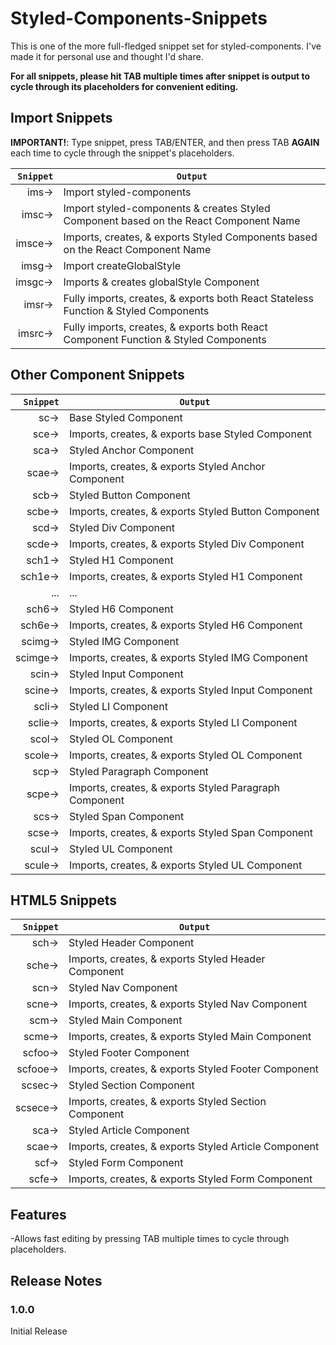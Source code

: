 # Styled-Components-Snippets

This is one of the more full-fledged snippet set for styled-components. I've made it for personal use and thought I'd share.

**For all snippets, please hit TAB multiple times after snippet is output to cycle through its placeholders for convenient editing.**

## Import Snippets

**IMPORTANT!**: Type snippet, press TAB/ENTER, and then press TAB **AGAIN** each time to cycle through the snippet's placeholders.

| `Snippet` | `Output`                                                                              |
| --------: | ------------------------------------------------------------------------------------- |
|      ims→ | Import styled-components                                                              |
|     imsc→ | Import styled-components & creates Styled Component based on the React Component Name |
|    imsce→ | Imports, creates, & exports Styled Components based on the React Component Name       |
|     imsg→ | Import createGlobalStyle                                                              |
|    imsgc→ | Imports & creates globalStyle Component                                               |
|     imsr→ | Fully imports, creates, & exports both React Stateless Function & Styled Components   |
|    imsrc→ | Fully imports, creates, & exports both React Component Function & Styled Components   |

## Other Component Snippets

| `Snippet` | `Output`                                               |
| --------: | ------------------------------------------------------ |
|       sc→ | Base Styled Component                                  |
|      sce→ | Imports, creates, & exports base Styled Component      |
|      sca→ | Styled Anchor Component                                |
|     scae→ | Imports, creates, & exports Styled Anchor Component    |
|      scb→ | Styled Button Component                                |
|     scbe→ | Imports, creates, & exports Styled Button Component    |
|      scd→ | Styled Div Component                                   |
|     scde→ | Imports, creates, & exports Styled Div Component       |
|     sch1→ | Styled H1 Component                                    |
|    sch1e→ | Imports, creates, & exports Styled H1 Component        |
|       ... | ...                                                    |
|     sch6→ | Styled H6 Component                                    |
|    sch6e→ | Imports, creates, & exports Styled H6 Component        |
|    scimg→ | Styled IMG Component                                   |
|   scimge→ | Imports, creates, & exports Styled IMG Component       |
|     scin→ | Styled Input Component                                 |
|    scine→ | Imports, creates, & exports Styled Input Component     |
|     scli→ | Styled LI Component                                    |
|    sclie→ | Imports, creates, & exports Styled LI Component        |
|     scol→ | Styled OL Component                                    |
|    scole→ | Imports, creates, & exports Styled OL Component        |
|      scp→ | Styled Paragraph Component                             |
|     scpe→ | Imports, creates, & exports Styled Paragraph Component |
|      scs→ | Styled Span Component                                  |
|     scse→ | Imports, creates, & exports Styled Span Component      |
|     scul→ | Styled UL Component                                    |
|    scule→ | Imports, creates, & exports Styled UL Component        |

## HTML5 Snippets

| `Snippet` | `Output`                                             |
| --------: | ---------------------------------------------------- |
|      sch→ | Styled Header Component                              |
|     sche→ | Imports, creates, & exports Styled Header Component  |
|      scn→ | Styled Nav Component                                 |
|     scne→ | Imports, creates, & exports Styled Nav Component     |
|      scm→ | Styled Main Component                                |
|     scme→ | Imports, creates, & exports Styled Main Component    |
|    scfoo→ | Styled Footer Component                              |
|   scfooe→ | Imports, creates, & exports Styled Footer Component  |
|    scsec→ | Styled Section Component                             |
|   scsece→ | Imports, creates, & exports Styled Section Component |
|      sca→ | Styled Article Component                             |
|     scae→ | Imports, creates, & exports Styled Article Component |
|      scf→ | Styled Form Component                                |
|     scfe→ | Imports, creates, & exports Styled Form Component    |

## Features

-Allows fast editing by pressing TAB multiple times to cycle through placeholders.

## Release Notes

### 1.0.0

Initial Release
